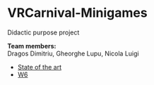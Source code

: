 # VRCarnival-Minigames
 Didactic purpose project
 
 <p><b>Team members:</b><br>
 Dragos Dimitriu, Gheorghe Lupu, Nicola Luigi</p>
 
<ul>
 <li><a href="https://docs.google.com/document/d/1ojAfx5yh-GbInsXreM2nrS6yWfs5gBXWJekip75m7bs/edit?usp=sharing"> State of the art </a></li>
 <li><a href="https://docs.google.com/document/d/14run0Qe0OaHej2iu9yzuaThFt_z7HCx-zThWSpvnQrI/edit?usp=sharing">W6</a></li>
</ul>

